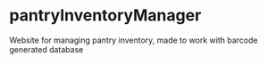 # pantryInventoryManager
Website for managing pantry inventory, made to work with barcode generated database
